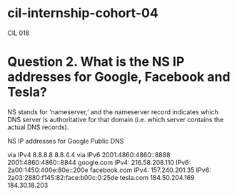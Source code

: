 # cil-internship-cohort-04
CIL 018

# Question 2. What is the NS IP addresses for Google, Facebook and Tesla? 
NS stands for ‘nameserver,’ and the nameserver record indicates which DNS server is authoritative for that domain (i.e. which server contains the actual DNS records).

NS IP addresses for Google Public DNS

via IPv4 8.8.8.8 8.8.4.4
via IPv6 2001:4860:4860::8888 2001:4860:4860::8844
google.com IPv4: 216.58.208.110 IPv6: 2a00:1450:400e:80e::200e
facebook.com IPv4: 157.240.201.35 IPv6: 2a03:2880:f145:82:face:b00c:0:25de
tesla.com 184.50.204.169 184.30.18.203

